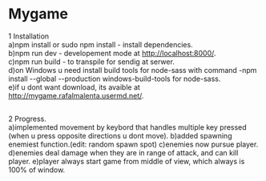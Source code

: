 # Mygame

1 Installation  
    a)npm install or sudo npm install - install dependencies.  
    b)npm run dev - developement mode at <http://localhost:8000/>.  
    c)npm run build - to transpile for sendig at serwer.    
    d)on Windows u need install build tools for node-sass with command -npm install --global --production windows-build-tools for node-sass.    
    e)if u dont want download, its avaible at <http://mygame.rafalmalenta.usermd.net/>. 

##
2 Progress.     
    a)implemented movement by keybord that handles multiple key pressed (when u press opposite directions u dont move).
    b)added spawning enemiest function.(edit: random spawn spot)
    c)enemies now pursue player.
    d)enemies deal damage when they are in range of attack, and can kill player.
    e)player always start game from middle of view, which always is 100% of window.
        
